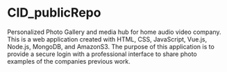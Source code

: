 # CID_publicRepo
Personalized Photo Gallery and media hub for home audio video company. This is a web application created with HTML, CSS, JavaScript, Vue.js, Node.js, MongoDB, and AmazonS3. The purpose of this application is to provide a secure login with a professional interface to share photo examples of the companies previous work. 
